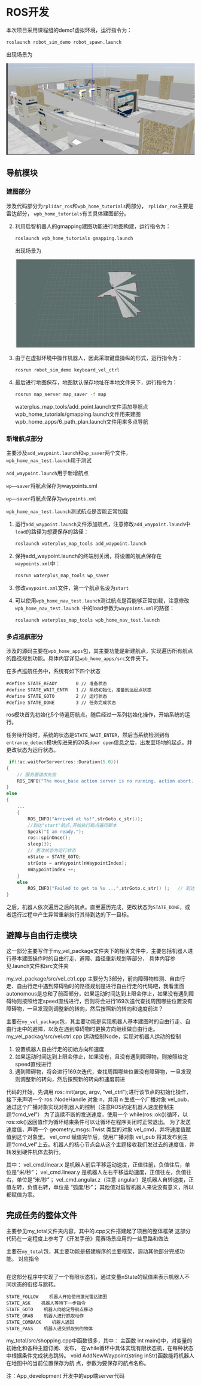 # ROS开发

本次项目采用课程组的demo1虚拟环境，运行指令为：

```bash
roslaunch robot_sim_demo robot_spawn.launch
```

出现场景为

![场景图](.\Image\场景图.png)

## 导航模块

### 建图部分

涉及代码部分为`rplidar_ros`和`wpb_home_tutorials`两部分，
`rplidar_ros`主要是雷达部分，
`wpb_home_tutorials`有关具体建图部分。

2. 利用启智机器人的gmapping建图功能进行地图构建，运行指令为：

   ```bash
   roslaunch wpb_home_tutorials gmapping.launch
   ```

   出现场景为

   ![建图](.\Image\建图.png)

3. 由于在虚拟环境中操作机器人，因此采取键盘操纵的形式，运行指令为：

   ```bash
   rosrun robot_sim_demo keyboard_vel_ctrl
   ```

4. 最后进行地图保存，地图默认保存地址在本地文件夹下，运行指令为：

   ```bash
   rosrun map_server map_saver -f map
   ```
  
   waterplus_map_tools/add_point.launch文件添加导航点
   wpb_home_tutorials/gmapping.launch文件用来建图
   wpb_home_apps/6_path_plan.launch文件用来多点导航

### 新增航点部分

主要涉及`add_waypoint.launch`和`wp_saver`两个文件，`wpb_home_nav_test.launch`用于测试

`add_waypoint.launch`用于新增航点

`wp——saver`将航点保存为waypoints.xml

`wp——saver`将航点保存为`waypoints.xml`

`wpb_home_nav_test.launch`测试航点是否能正常加载

1. 运行`add_waypoint.launch`文件添加航点，注意修改`add_waypoint.launch`中`load`的路径为想要保存的路径：

   ```bash
   roslaunch waterplus_map_tools add_waypoint.launch
   ```

2. 保持add_waypoint.launch的终端别关闭，将设置的航点保存在`waypoints.xml`中：

   ```bash
   rosrun waterplus_map_tools wp_saver
   ```

3. 修改`waypoint.xml`文件，第一个航点名设为`start`

4. 可以使用`wpb_home_nav_test.launch`测试航点是否能够正常加载，注意修改`wpb_home_nav_test.launch `中的load参数为`waypoints.xml`的路径：

   ```bash
   roslaunch waterplus_map_tools wpb_home_nav_test.launch
   ```

### 多点巡航部分

涉及的源码主要在`wpb_home_apps`包，其主要功能是新建航点，实现遍历所有航点的路径规划功能。具体内容详见`wpb_home_apps/src`文件夹下。

在多点巡航任务中，系统有如下四个状态

```
#define STATE_READY       0	// 准备状态
#define STATE_WAIT_ENTR   1	// 系统初始化，准备到达起点状态
#define STATE_GOTO        2	// 运行状态
#define STATE_DONE        3	// 任务完成状态
```

ros模块首先初始化5个待遍历航点。随后经过一系列初始化操作，开始系统的运行。

任务待开始时，系统的状态是`STATE_WAIT_ENTER`，然后当系统检测到有`entrance_detect`模块传进来的20条`door open`信息之后，出发至场地的起点。并更改状态为运行状态。

```cpp
 if(!ac.waitForServer(ros::Duration(5.0)))
{
	// 服务器请求失败
    ROS_INFO("The move_base action server is no running. action abort...");
}
else
{
    ...
    {
        ROS_INFO("Arrived at %s!",strGoto.c_str());
        //到达"start"航点,开始执行航点遍历脚本
        Speak("I am ready.");
        ros::spinOnce();
        sleep(3);
		// 更改状态为运行状态
        nState = STATE_GOTO; 
        strGoto = arWaypoint[nWaypointIndex];
        nWaypointIndex ++;
    }
    else
        ROS_INFO("Failed to get to %s ...",strGoto.c_str() );	// 到达目标地点失败
}
```

之后，机器人依次遍历之后的航点。直至遍历完成，更改状态为`STATE_DONE`，或者运行过程中产生异常重新执行其待到达的下一目标。

## 避障与自由行走模块

这一部分主要写作于my_vel_package文件夹下的相关文件中，主要包括机器人进行基本建图操作时的自由行走、避障、路径重新规划等部分，
具体内容参见.launch文件和src文件夹

my_vel_package/src/vel_ctrl.cpp
主要分为3部分，前向障碍物检测、自由行走、自由行走中遇到障碍物时的路径规划是进行自由行走的代码吧，我看里面autonomous是总和了前面部分，如果运动时间达到上限会停止，如果没有遇到障碍物则按照给定speed直线进行，否则将会进行169次迭代查找周围哪些位置没有障碍物，一旦发现则调整新的转向，然后按照新的转向和速度前进？

主要在`my_vel_package`包，其主要功能是实现机器人基本建图时的自由行走、自由行走中的避障，以及在遇到障碍物时更换方向继续做自由行走。
my_vel_packag/src/vel.ctrl.cpp 运动控制Node，实现对机器人运动的控制

1. 设置机器人自由行走的初始方向和速度
2. 如果运动时间达到上限会停止，如果没有，且没有遇到障碍物，则按照给定speed直线进行
3. 遇到障碍物，将会进行169次迭代，查找周围哪些位置没有障碍物，一旦发现则调整新的转向，然后按照新的转向和速度前进

代码的开始，先调用 ros::init(argc, argv, "vel_ctrl");进行该节点的初始化操作，接下来声明一个 ros::NodeHandle 对象 n，并用 n 生成一个广播对象 vel_pub，通过这个广播对象实现对机器人的控制（注意ROS约定机器人速度控制主题“/cmd_vel”）
为了连续不断的发送速度，使用一个 while(ros::ok())循环，以 ros::ok()返回值作为循环结束条件可以让循环在程序关闭时正常退出。
为了发送速度值，声明一个 geometry_msgs::Twist 类型的对象 vel_cmd，并将速度值赋值到这个对象里。
vel_cmd 赋值完毕后，使用广播对象 vel_pub 将其发布到主题“/cmd_vel”上去。机器人的核心节点会从这个主题接收我们发过去的速度值，并转发到硬件机体去执行。

其中：
vel_cmd.linear.x 是机器人前后平移运动速度，正值往前，负值往后，单位是“米/秒”；
vel_cmd.linear.y 是机器人左右平移运动速度，正值往左，负值往右，单位是“米/秒”；
vel_cmd.angular.z（注意 angular）是机器人自转速度，正值左转，负值右转，单位是
“弧度/秒”；
其他值对启智机器人来说没有意义，所以都赋值为零。


## 完成任务的整体文件

主要参见my_total文件夹内容，其中的.cpp文件搭建起了项目的整体框架
这部分代码在一定程度上参考了《开发手册》竞赛场景应用的一些思路和做法

主要在`my_total`包，其主要功能是搭建程序的主要框架，调动其他部分完成功能。
对应指令 
```roslaunch wpb_home_apps shopping.launch
```

在这部分程序中实现了一个有限状态机，通过变量nState的赋值来表示机器人不同状态的衔接与跳转。

```STATE_READY    机器人调整完毕，准备接收下一步指令
STATE_FOLLOW    机器人开始使用激光雷达建图
STATE_ASK    机器人等待下一步指令
STATE_GOTO    机器人向给定导航点移动
STATE_GRAB    机器人进行抓取动作
STATE_COMBACK    机器人返回
STATE_PASS    机器人递交抓取到的物体
```
my_total/src/shopping.cpp中函数很多，其中：
主函数 int main()中，对变量的初始化和各种主题订阅、发布，
在while循环中具体实现有限状态机，在每种状态中根据条件完成状态跳转。
void AddNewWaypoint(string inStr)函数能将机器人在地图中的当前位置保存为航
点，参数为要保存的航点名称。



注：App_development 开发中的app端server代码 
